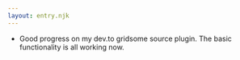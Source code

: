 ```yaml
---
layout: entry.njk
---
```


- Good progress on my dev.to gridsome source plugin. The basic functionality is all working now.
